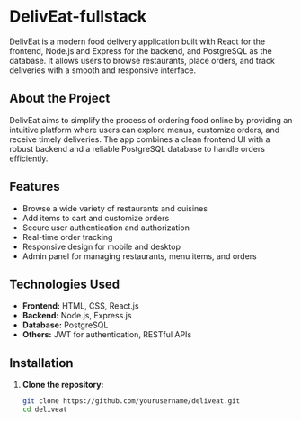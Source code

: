 # DelivEat-fullstack

DelivEat is a modern food delivery application built with React for the frontend, Node.js and Express for the backend, and PostgreSQL as the database. It allows users to browse restaurants, place orders, and track deliveries with a smooth and responsive interface.

## About the Project

DelivEat aims to simplify the process of ordering food online by providing an intuitive platform where users can explore menus, customize orders, and receive timely deliveries. The app combines a clean frontend UI with a robust backend and a reliable PostgreSQL database to handle orders efficiently.

## Features

- Browse a wide variety of restaurants and cuisines
- Add items to cart and customize orders
- Secure user authentication and authorization
- Real-time order tracking
- Responsive design for mobile and desktop
- Admin panel for managing restaurants, menu items, and orders

## Technologies Used

- **Frontend:** HTML, CSS, React.js
- **Backend:** Node.js, Express.js
- **Database:** PostgreSQL
- **Others:** JWT for authentication, RESTful APIs

## Installation

1. **Clone the repository:**

   ```bash
   git clone https://github.com/yourusername/deliveat.git
   cd deliveat
